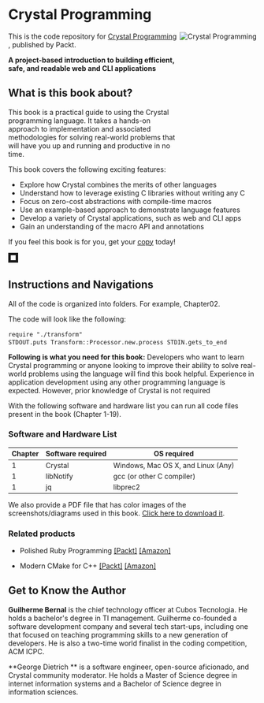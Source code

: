 # Crystal Programming 

<a href="https://www.packtpub.com/product/crystal-programming/9781801818674?utm_source=github&utm_medium=repository&utm_campaign="><img src="https://static.packt-cdn.com/products/9781801818674/cover/smaller" alt="Crystal Programming " height="256px" align="right"></a>

This is the code repository for [Crystal Programming ](https://www.packtpub.com/product/crystal-programming/9781801818674?utm_source=github&utm_medium=repository&utm_campaign=), published by Packt.

**A project-based introduction to building efficient, safe, and readable web and CLI applications**

## What is this book about?
This book is a practical guide to using the Crystal programming language. It takes a hands-on approach to implementation and associated methodologies for solving real-world problems that will have you up and running and productive in no time.

This book covers the following exciting features:
* Explore how Crystal combines the merits of other languages
* Understand how to leverage existing C libraries without writing any C
* Focus on zero-cost abstractions with compile-time macros
* Use an example-based approach to demonstrate language features
* Develop a variety of Crystal applications, such as web and CLI apps
* Gain an understanding of the macro API and annotations

If you feel this book is for you, get your [copy](https://www.amazon.com/dp/1801818673) today!

<a href="https://www.packtpub.com/?utm_source=github&utm_medium=banner&utm_campaign=GitHubBanner"><img src="https://raw.githubusercontent.com/PacktPublishing/GitHub/master/GitHub.png" 
alt="https://www.packtpub.com/" border="5" /></a>

## Instructions and Navigations
All of the code is organized into folders. For example, Chapter02.

The code will look like the following:
```
require "./transform"
STDOUT.puts Transform::Processor.new.process STDIN.gets_to_end
```

**Following is what you need for this book:**
Developers who want to learn Crystal programming or anyone looking to improve their ability to solve real-world problems using the language will find this book helpful. Experience in application development using any other programming language is expected. However, prior knowledge of Crystal is not required

With the following software and hardware list you can run all code files present in the book (Chapter 1-19).
### Software and Hardware List
| Chapter | Software required | OS required |
| -------- | ------------------------------------ | ----------------------------------- |
| 1 | Crystal | Windows, Mac OS X, and Linux (Any) |
| 1 | libNotify | gcc (or other C compiler) |
| 1 | jq | libprec2 |


We also provide a PDF file that has color images of the screenshots/diagrams used in this book. [Click here to download it](https://static.packt-cdn.com/downloads/9781801818674_ColorImages.pdf).

### Related products
* Polished Ruby Programming  [[Packt]](https://www.packtpub.com/product/polished-ruby-programming/9781801072724?utm_source=github&utm_medium=repository&utm_campaign=) [[Amazon]](https://www.amazon.com/dp/1801072728)

* Modern CMake for C++  [[Packt]](https://www.packtpub.com/product/modern-cmake-for-c/9781801070058?utm_source=github&utm_medium=repository&utm_campaign=) [[Amazon]](https://www.amazon.com/dp/1801070059)



## Get to Know the Author
**Guilherme Bernal**
is the chief technology officer at Cubos Tecnologia. He holds a bachelor's degree in TI management. Guilherme co-founded a software development company and several tech start-ups, including one that focused on teaching programming skills to a new generation of developers. He is also a two-time world finalist in the coding competition, ACM ICPC.

**George Dietrich **
is a software engineer, open-source aficionado, and Crystal community moderator. He holds a Master of Science degree in internet information systems and a Bachelor of Science degree in information sciences.





